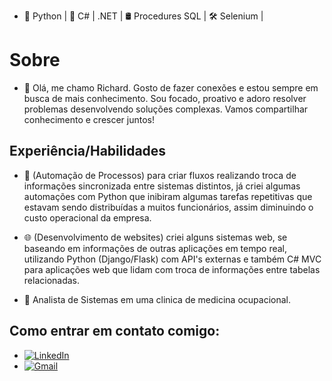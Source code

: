 - 🐍 Python | 🔮 C# | .NET | 🛢️ Procedures SQL | 🛠️ Selenium | 
 
# Sobre

- 🧛 Olá, me chamo Richard. Gosto de fazer conexões e estou sempre em busca de mais conhecimento. Sou focado, proativo e adoro resolver problemas desenvolvendo soluções complexas. Vamos compartilhar conhecimento e crescer juntos!


## Experiência/Habilidades
- 🤖 (Automação de Processos) para criar fluxos realizando troca de informações sincronizada entre sistemas distintos, já criei algumas automações com Python que inibiram algumas tarefas repetitivas que estavam sendo distribuídas a muitos funcionários, assim diminuindo o custo operacional da empresa.
- 🌐 (Desenvolvimento de websites) criei alguns sistemas web, se baseando em informações de outras aplicações em tempo real, utilizando Python (Django/Flask) com API's externas e também C# MVC para aplicações web que lidam com troca de informações entre tabelas relacionadas.

- 💼 Analista de Sistemas em uma clinica de medicina ocupacional.
## Como entrar em contato comigo:
- [![LinkedIn](https://img.shields.io/badge/LinkedIn-0077B5?style=for-the-badge&logo=linkedin&logoColor=white)](http://bit.ly/3rwONxF)
- [![Gmail](https://img.shields.io/badge/Gmail-D14836?style=for-the-badge&logo=gmail&logoColor=white)](mailto:rickcreator156@gmail.com)





